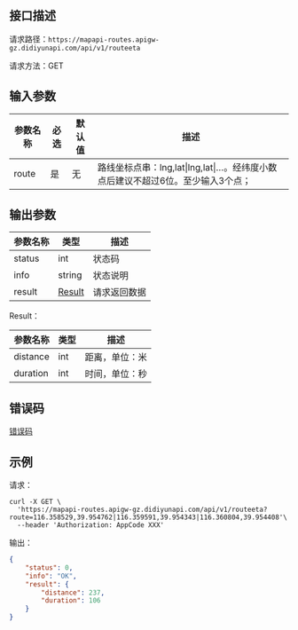 ## 接口描述
请求路径：`https://mapapi-routes.apigw-gz.didiyunapi.com/api/v1/routeeta`

请求方法：GET
## 输入参数
|参数名称 | 必选 | 默认值 | 描述|
|--------|-----|-----|-----|
|route| 是 | 无 |路线坐标点串：lng,lat&#124;lng,lat&#124;…。经纬度小数点后建议不超过6位。至少输入3个点；|

## 输出参数
|参数名称  | 类型 | 描述|
|--------|-----|-----|
|status | int  |状态码 |
|info|string|状态说明	|
|result | [Result](#Result)|请求返回数据 |

<span id="Result"></span>
Result：

|参数名称  | 类型 | 描述 |
|--------|-----|-----|
|distance   | int  |距离，单位：米 |
|duration   | int  |时间，单位：秒 |

## 错误码
[错误码](/static/apimarket-docs/services/地图开放平台/错误码.md#errorCode)

## 示例

请求：
``` shell
curl -X GET \
  'https://mapapi-routes.apigw-gz.didiyunapi.com/api/v1/routeeta?route=116.358529,39.954762|116.359591,39.954343|116.360804,39.954408'\
  --header 'Authorization: AppCode XXX'
```
输出：
``` json
{
    "status": 0,
    "info": "OK",
    "result": {
        "distance": 237,
        "duration": 106
    }
}
```
